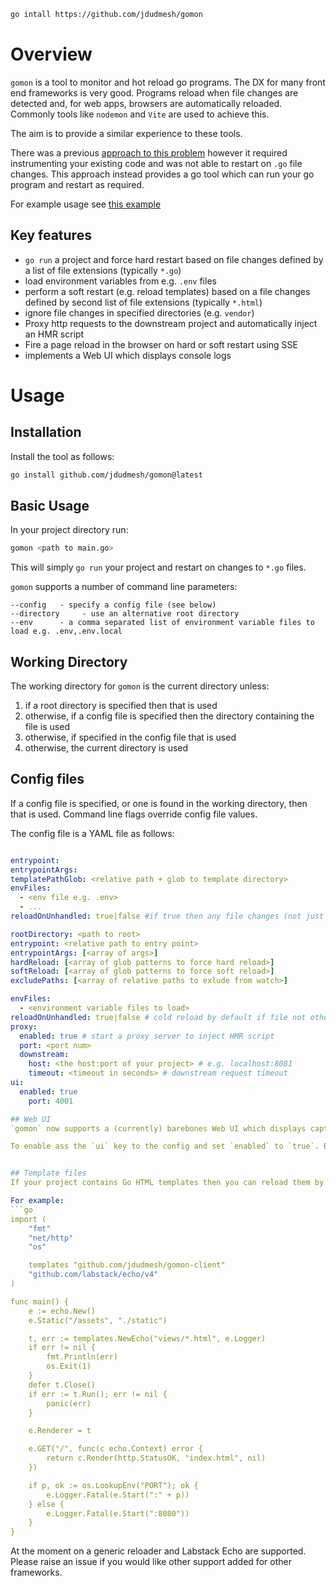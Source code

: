 ```bash
go intall https://github.com/jdudmesh/gomon
```

# Overview
`gomon` is a tool to monitor and hot reload go programs. The DX for many front end frameworks is very good. Programs reload when file changes are detected and, for web apps, browsers are automatically reloaded. Commonly tools like `nodemon` and `Vite` are used to achieve this.

The aim is to provide a similar experience to these tools.

There was a previous [approach to this problem](https://github.com/jdudmesh/hotreload-go) however it required instrumenting your existing code and was not able to restart on `.go` file changes. This approach instead provides a go tool which can run your go program and restart as required.

For example usage see [this example](https://github.com/jdudmesh/gomon-example)

## Key features
* `go run` a project and force hard restart based on file changes defined by a list of file extensions (typically `*.go`)
* load environment variables from e.g. `.env` files
* perform a soft restart (e.g. reload templates) based on a file changes defined by second list of file extensions (typically `*.html`)
* ignore file changes in specified directories (e.g. `vendor`)
* Proxy http requests to the downstream project and automatically inject an HMR script
* Fire a page reload in the browser on hard or soft restart using SSE
* implements a Web UI which displays console logs

# Usage

## Installation
Install the tool as follows:
```bash
go install github.com/jdudmesh/gomon@latest
```

## Basic Usage
In your project directory run:

```bash
gomon <path to main.go>
```

This will simply `go run` your project and restart on changes to `*.go` files.

`gomon` supports a number of command line parameters:
```
--config   - specify a config file (see below)
--directory     - use an alternative root directory
--env      - a comma separated list of environment variable files to load e.g. .env,.env.local

```
## Working Directory
The working directory for `gomon` is the current directory unless:
1. if a root directory is specified then that is used
2. otherwise, if a config file is specified then the directory containing the file is used
3. otherwise, if specified in the config file that is used
3. otherwise, the current directory is used

## Config files
If a config file is specified, or one is found in the working directory, then that is used. Command line flags override config file values.

The config file is a YAML file as follows:
```yaml

entrypoint:
entrypointArgs:
templatePathGlob: <relative path + glob to template directory>
envFiles:
  - <env file e.g. .env>
  - ...
reloadOnUnhandled: true|false #if true then any file changes (not just .go files) will restart process

rootDirectory: <path to root>
entrypoint: <relative path to entry point>
entrypointArgs: [<array of args>]
hardReload: [<array of glob patterns to force hard reload>]
softReload: [<array of glob patterns to force soft reload>]
excludePaths: [<array of relative paths to exlude from watch>]

envFiles:
  - <environment variable files to load>
reloadOnUnhandled: true|false # cold reload by default if file not otherwise handled
proxy:
  enabled: true # start a proxy server to inject HMR script
  port: <port num>
  downstream:
    host: <the host:port of your project> # e.g. localhost:8081
    timeout: <timeout in seconds> # downstream request timeout
ui:
  enabled: true
	port: 4001

## Web UI
`gomon` now supports a (currently) barebones Web UI which displays captured console output. The aim is to make this fully searchable and to pretty print JSON logs where possible.

To enable ass the `ui` key to the config and set `enabled` to `true`. By default the UI listens on port 4001 but you can change it in the config. All log events are stored in a SQLITE database in a `.gomon` folder in the target project. This means that the output of previous runs of the code persists and can be searched. Don't forget to put `.gomon` in your `.gitignore` file.


## Template files
If your project contains Go HTML templates then you can reload them by defining them in the config file using the softReload property. `gomon` uses IPC to trigger a reload and wait for confirmation before triggering a hot reload in the downstream browsers. The project must make use of the [the `gomon` client](https://github.com/jdudmesh/gomon-client).

For example:
```go
import (
	"fmt"
	"net/http"
	"os"

	templates "github.com/jdudmesh/gomon-client"
	"github.com/labstack/echo/v4"
)

func main() {
	e := echo.New()
	e.Static("/assets", "./static")

	t, err := templates.NewEcho("views/*.html", e.Logger)
	if err != nil {
		fmt.Println(err)
		os.Exit(1)
	}
	defer t.Close()
	if err := t.Run(); err != nil {
		panic(err)
	}

	e.Renderer = t

	e.GET("/", func(c echo.Context) error {
		return c.Render(http.StatusOK, "index.html", nil)
	})

	if p, ok := os.LookupEnv("PORT"); ok {
		e.Logger.Fatal(e.Start(":" + p))
	} else {
		e.Logger.Fatal(e.Start(":8080"))
	}
}
```

At the moment on a generic reloader and Labstack Echo are supported. Please raise an issue if you would like other support added for other frameworks.